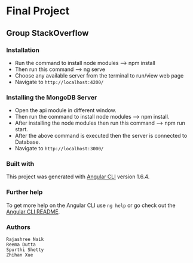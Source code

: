 # Final Project

##  Group StackOverflow

### Installation
* Run the command to install node modules --> npm install   
* Then run this command --> ng serve
* Choose any available server from the terminal to run/view web page
* Navigate to `http://localhost:4200/`

### Installing the MongoDB Server
* Open the api module in different window.
* Then run the command to install node modules --> npm install.
* After installing the node modules then run this command --> npm run start.
* After the above command is executed then the server is connected to Database.
* Navigate to `http://localhost:3000/`

### Built with
This project was generated with [Angular CLI](https://github.com/angular/angular-cli) version 1.6.4.

### Further help

To get more help on the Angular CLI use `ng help` or go check out the [Angular CLI README](https://github.com/angular/angular-cli/blob/master/README.md).

### Authors
```
Rajashree Naik
Reema Dutta 
Spurthi Shetty
Zhihan Xue
```
